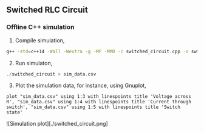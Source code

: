 ## Switched RLC Circuit

### Offline C++ simulation
1. Compile simulation,
```bash
g++ -std=c++14 -Wall -Wextra -g -MP -MMD -c switched_circuit.cpp -o switched_circuit.o && g++ -o switched_circuit switched_circuit.o
```

2. Run simulaton,
```C++
./switched_circuit > sim_data.csv
```

3. Plot the simulation data, for instance, using Gnuplot,
```
plot "sim_data.csv" using 1:3 with linespoints title 'Voltage across R', "sim_data.csv" using 1:4 with linespoints title 'Current through switch', "sim_data.csv" using 1:5 with linespoints title 'Switch state'
```
![Simulation plot][./switched_circuit.png]
